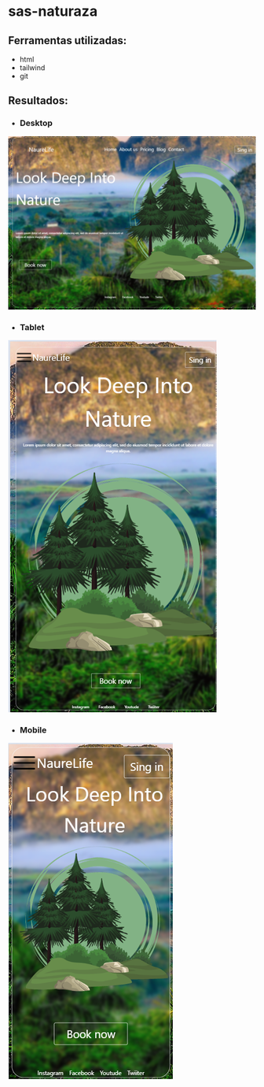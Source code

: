 # sas-naturaza
## Ferramentas utilizadas: ##
* html 
* tailwind 
* git
## Resultados:
* ### Desktop
![resultado do desktop](./readme-img/desktop.png)
* ### Tablet
![Resultado do tablet](./readme-img/tablet.png)
* ### Mobile
![Resultado do mobile](./readme-img/mobile.png)